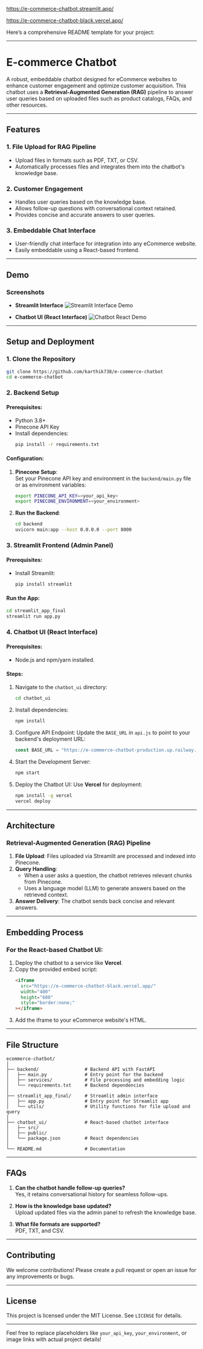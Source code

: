 https://e-commerce-chatbot.streamlit.app/

https://e-commerce-chatbot-black.vercel.app/

Here’s a comprehensive README template for your project:

---

# **E-commerce Chatbot**

A robust, embeddable chatbot designed for eCommerce websites to enhance customer engagement and optimize customer acquisition. This chatbot uses a **Retrieval-Augmented Generation (RAG)** pipeline to answer user queries based on uploaded files such as product catalogs, FAQs, and other resources.

---

## **Features**
### 1. **File Upload for RAG Pipeline**
- Upload files in formats such as PDF, TXT, or CSV.
- Automatically processes files and integrates them into the chatbot's knowledge base.

### 2. **Customer Engagement**
- Handles user queries based on the knowledge base.
- Allows follow-up questions with conversational context retained.
- Provides concise and accurate answers to user queries.

### 3. **Embeddable Chat Interface**
- User-friendly chat interface for integration into any eCommerce website.
- Easily embeddable using a React-based frontend.

---

## **Demo**
### Screenshots
- **Streamlit Interface**
  ![Streamlit Interface Demo](path/to/screenshot1.png)

- **Chatbot UI (React Interface)**
  ![Chatbot React Demo](path/to/screenshot2.png)

<!-- ### Video Walkthrough -->
<!-- [![Watch the video](path/to/thumbnail.png)](path/to/demo-video-link) -->

---

## **Setup and Deployment**

### **1. Clone the Repository**
```bash
git clone https://github.com/karthik738/e-commerce-chatbot
cd e-commerce-chatbot
```

### **2. Backend Setup**
#### Prerequisites:
- Python 3.8+
- Pinecone API Key
- Install dependencies:
    ```bash
    pip install -r requirements.txt
    ```

#### Configuration:
1. **Pinecone Setup**:  
   Set your Pinecone API key and environment in the `backend/main.py` file or as environment variables:
   ```bash
   export PINECONE_API_KEY=<your_api_key>
   export PINECONE_ENVIRONMENT=<your_environment>
   ```

2. **Run the Backend**:
   ```bash
   cd backend
   uvicorn main:app --host 0.0.0.0 --port 8000
   ```

### **3. Streamlit Frontend (Admin Panel)**
#### Prerequisites:
- Install Streamlit:
  ```bash
  pip install streamlit
  ```

#### Run the App:
```bash
cd streamlit_app_final
streamlit run app.py
```

### **4. Chatbot UI (React Interface)**
#### Prerequisites:
- Node.js and npm/yarn installed.

#### Steps:
1. Navigate to the `chatbot_ui` directory:
   ```bash
   cd chatbot_ui
   ```

2. Install dependencies:
   ```bash
   npm install
   ```

3. Configure API Endpoint:
   Update the `BASE_URL` in `api.js` to point to your backend's deployment URL:
   ```javascript
   const BASE_URL = "https://e-commerce-chatbot-production.up.railway.app/";
   ```

4. Start the Development Server:
   ```bash
   npm start
   ```

5. Deploy the Chatbot UI:
   Use **Vercel** for deployment:
   ```bash
   npm install -g vercel
   vercel deploy
   ```

---

## **Architecture**
### **Retrieval-Augmented Generation (RAG) Pipeline**
1. **File Upload**: Files uploaded via Streamlit are processed and indexed into Pinecone.
2. **Query Handling**:
   - When a user asks a question, the chatbot retrieves relevant chunks from Pinecone.
   - Uses a language model (LLM) to generate answers based on the retrieved context.
3. **Answer Delivery**: The chatbot sends back concise and relevant answers.

---

## **Embedding Process**
### For the React-based Chatbot UI:
1. Deploy the chatbot to a service like **Vercel**.
2. Copy the provided embed script:
   ```html
   <iframe
     src="https://e-commerce-chatbot-black.vercel.app/"
     width="400"
     height="600"
     style="border:none;"
   ></iframe>
   ```
3. Add the iframe to your eCommerce website's HTML.

---

## **File Structure**
```plaintext
ecommerce-chatbot/
│
├── backend/                 # Backend API with FastAPI
│   ├── main.py              # Entry point for the backend
│   ├── services/            # File processing and embedding logic
│   └── requirements.txt     # Backend dependencies
│
├── streamlit_app_final/     # Streamlit admin interface
│   ├── app.py               # Entry point for Streamlit app
│   └── utils/               # Utility functions for file upload and query
│
├── chatbot_ui/              # React-based chatbot interface
│   ├── src/
│   ├── public/
│   └── package.json         # React dependencies
│
└── README.md                # Documentation
```

---

## **FAQs**
1. **Can the chatbot handle follow-up queries?**  
   Yes, it retains conversational history for seamless follow-ups.

2. **How is the knowledge base updated?**  
   Upload updated files via the admin panel to refresh the knowledge base.

3. **What file formats are supported?**  
   PDF, TXT, and CSV.

---

## **Contributing**
We welcome contributions! Please create a pull request or open an issue for any improvements or bugs.

---

## **License**
This project is licensed under the MIT License. See `LICENSE` for details.

---

Feel free to replace placeholders like `your_api_key`, `your_environment`, or image links with actual project details!